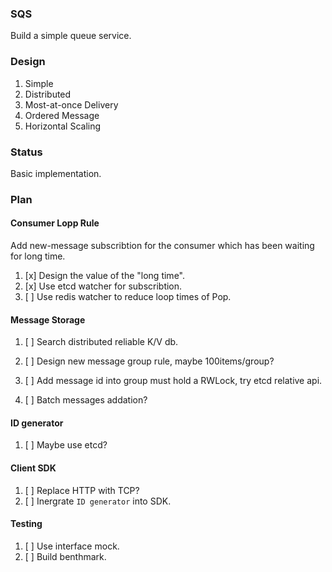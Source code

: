 ### SQS

Build a simple queue service.

### Design

1. Simple
1. Distributed
2. Most-at-once Delivery
3. Ordered Message
4. Horizontal Scaling

### Status

Basic implementation.

### Plan

#### Consumer Lopp Rule

Add new-message subscribtion for the consumer which has been waiting for long time.

1. [x] Design the value of the "long time".
2. [x] Use etcd watcher for subscribtion.
3. [ ] Use redis watcher to reduce loop times of Pop.

#### Message Storage

1. [ ] Search distributed reliable K/V db.

1. [ ] Design new message group rule, maybe 100items/group?

1. [ ] Add message id into group must hold a RWLock, try etcd relative api.

1. [ ] Batch messages addation?

#### ID generator

1. [ ] Maybe use etcd?


#### Client SDK

1. [ ] Replace HTTP with TCP? 
2. [ ] Inergrate `ID generator` into SDK.

#### Testing

1. [ ] Use interface mock.
2. [ ] Build benthmark.

